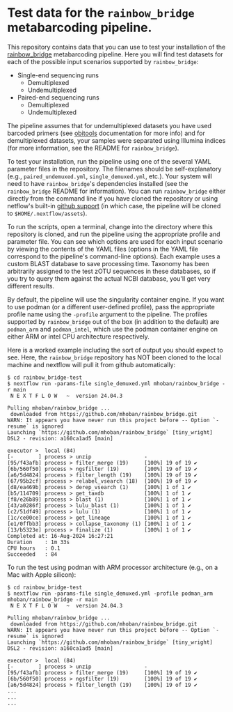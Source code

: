 # Test data for the `rainbow_bridge` metabarcoding pipeline.

This repository contains data that you can use to test your installation of the [rainbow_bridge](https://github.com/mhoban/rainbow_bridge) metabarcoding pipeline. Here you will find test datasets for each of the possible input scenarios supported by `rainbow_bridge`:

* Single-end sequencing runs
  * Demultiplexed
  * Undemultiplexed
* Paired-end sequencing runs
  * Demultiplexed
  * Undemultiplexed

The pipeline assumes that for undemultiplexed datasets you have used barcoded primers (see [obitools](https://pythonhosted.org/OBITools/scripts/ngsfilter.html) documentation for more info) and for demultiplexed datasets, your samples were separated using Illumina indices (for more information, see the README for `rainbow_bridge`). 

To test your installation, run the pipeline using one of the several YAML parameter files in the repository. The filenames should be self-explanatory (e.g., `paired_undemuxed.yml`, `single_demuxed.yml`, etc.). Your system will need to have `rainbow_bridge`'s dependencies installed (see the `rainbow_bridge` README for information). You can run `rainbow_bridge` either directly from the command line if you have cloned the repository or using netflow's built-in [github support](https://www.nextflow.io/docs/latest/sharing.html#running-a-pipeline) (in which case, the pipeline will be cloned to `$HOME/.nextflow/assets`). 

To run the scripts, open a terminal, change into the directory where this repository is cloned, and run the pipeline using the appropriate profile and parameter file. You can see which options are used for each input scenario by viewing the contents of the YAML files (options in the YAML file correspond to the pipeline's command-line options). Each example uses a custom BLAST database to save processing time. Taxonomy has been arbitrarily assigned to the test zOTU sequences in these databases, so if you try to query them against the actual NCBI database, you'll get very different results. 

By default, the pipeline will use the singularity container engine. If you want to use podman (or a different user-defined profile), pass the appropriate profile name using the `-profile` argument to the pipeline. The profiles supported by `rainbow_bridge` out of the box (in addition to the default) are `podman_arm` and `podman_intel`, which use the podman container engine on either ARM or intel CPU architecture respectively.

Here is a worked example including the sort of output you should expect to see. Here, the `rainbow_bridge` repository has NOT been cloned to the local machine and nextflow will pull it from github automatically:

```console
$ cd rainbow_bridge-test
$ nextflow run -params-file single_demuxed.yml mhoban/rainbow_bridge -r main
 N E X T F L O W   ~  version 24.04.3

Pulling mhoban/rainbow_bridge ...
 downloaded from https://github.com/mhoban/rainbow_bridge.git
WARN: It appears you have never run this project before -- Option `-resume` is ignored
Launching `https://github.com/mhoban/rainbow_bridge` [tiny_wright] DSL2 - revision: a160ca1ad5 [main]

executor >  local (84)
[-        ] process > unzip                 -
[95/f43afb] process > filter_merge (19)     [100%] 19 of 19 ✔
[6b/560f50] process > ngsfilter (19)        [100%] 19 of 19 ✔
[a6/5d4824] process > filter_length (19)    [100%] 19 of 19 ✔
[67/95b2cf] process > relabel_vsearch (18)  [100%] 19 of 19 ✔
[d8/ea469b] process > derep_vsearch (1)     [100%] 1 of 1 ✔
[b5/114709] process > get_taxdb             [100%] 1 of 1 ✔
[f8/e26b89] process > blast (1)             [100%] 1 of 1 ✔
[43/a0286f] process > lulu_blast (1)        [100%] 1 of 1 ✔
[c2/51df49] process > lulu (1)              [100%] 1 of 1 ✔
[1c/ce00ce] process > get_lineage           [100%] 1 of 1 ✔
[e1/0ffbb3] process > collapse_taxonomy (1) [100%] 1 of 1 ✔
[13/b5323e] process > finalize (1)          [100%] 1 of 1 ✔
Completed at: 16-Aug-2024 16:27:21
Duration    : 1m 33s
CPU hours   : 0.1
Succeeded   : 84
```

To run the test using podman with ARM processor architecture (e.g., on a Mac with Apple silicon):

```console
$ cd rainbow_bridge-test
$ nextflow run -params-file single_demuxed.yml -profile podman_arm mhoban/rainbow_bridge -r main
 N E X T F L O W   ~  version 24.04.3

Pulling mhoban/rainbow_bridge ...
 downloaded from https://github.com/mhoban/rainbow_bridge.git
WARN: It appears you have never run this project before -- Option `-resume` is ignored
Launching `https://github.com/mhoban/rainbow_bridge` [tiny_wright] DSL2 - revision: a160ca1ad5 [main]

executor >  local (84)
[-        ] process > unzip                 -
[95/f43afb] process > filter_merge (19)     [100%] 19 of 19 ✔
[6b/560f50] process > ngsfilter (19)        [100%] 19 of 19 ✔
[a6/5d4824] process > filter_length (19)    [100%] 19 of 19 ✔
...
...
...
```